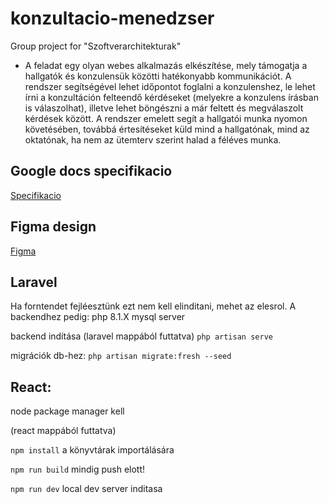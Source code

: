 # konzultacio-menedzser

Group project for "Szoftverarchitekturak"

- A feladat egy olyan webes alkalmazás elkészítése, mely támogatja a hallgatók és konzulensük közötti hatékonyabb kommunikációt. A rendszer segítségével lehet időpontot foglalni a konzulenshez, le lehet írni a konzultáción felteendő kérdéseket (melyekre a konzulens írásban is válaszolhat), illetve lehet böngészni a már feltett és megválaszolt kérdések között. A rendszer emelett segít a hallgatói munka nyomon követésében, továbbá értesítéseket küld mind a hallgatónak, mind az oktatónak, ha nem az ütemterv szerint halad a féléves munka.

## Google docs specifikacio

[Specifikacio](https://docs.google.com/document/d/1ctFtlfLklXy_IX6-GofUvsz_W1LZxXLIm9OnVt4GPAI/edit?usp=sharing)

## Figma design

[Figma](https://www.figma.com/files/team/1290368291715136509)

## Laravel
Ha forntendet fejléesztünk ezt nem kell elinditani, mehet az elesrol.
A backendhez pedig:
php 8.1.X
mysql server

backend indítása (laravel mappából futtatva)
`php artisan serve`

migrációk db-hez:
`php artisan migrate:fresh --seed`

## React:
node package manager kell

(react mappából futtatva)

`npm install` a könyvtárak importálására

`npm run build` mindig push elott!

`npm run dev` local dev server inditasa